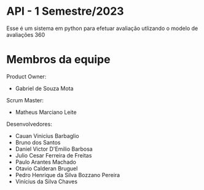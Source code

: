 # API - 1 Semestre/2023

Esse é um sistema em python para efetuar avaliação utlizando o modelo de avaliações 360

# Membros da equipe

Product Owner:

- Gabriel de Souza Mota

Scrum Master:

- Matheus Marciano Leite

Desenvolvedores:

- Cauan Vinicius Barbaglio
- Bruno dos Santos
- Daniel Victor D'Emilio Barbosa
- Julio Cesar Ferreira de Freitas
- Paulo Arantes Machado
- Otavio Calderan Bruguel
- Pedro Henrique da Silva Bozzano Pereira
- Vinícius da Silva Chaves
